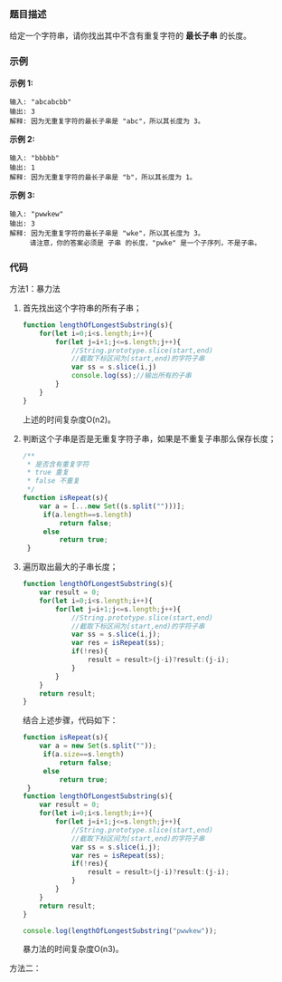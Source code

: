 ### 题目描述

给定一个字符串，请你找出其中不含有重复字符的 **最长子串** 的长度。

### 示例

**示例 1:**

```
输入: "abcabcbb"
输出: 3 
解释: 因为无重复字符的最长子串是 "abc"，所以其长度为 3。
```

**示例 2:**

```
输入: "bbbbb"
输出: 1
解释: 因为无重复字符的最长子串是 "b"，所以其长度为 1。
```

**示例 3:**

```
输入: "pwwkew"
输出: 3
解释: 因为无重复字符的最长子串是 "wke"，所以其长度为 3。
     请注意，你的答案必须是 子串 的长度，"pwke" 是一个子序列，不是子串。
```

### 代码

方法1：暴力法

1. 首先找出这个字符串的所有子串；

   ```javascript
   function lengthOfLongestSubstring(s){
       for(let i=0;i<s.length;i++){
           for(let j=i+1;j<=s.length;j++){
               //String.prototype.slice(start,end)
               //截取下标区间为[start,end)的字符子串
               var ss = s.slice(i,j)  
               console.log(ss);//输出所有的子串
           }
       }
   }
   ```

   上述的时间复杂度O(n2)。

2. 判断这个子串是否是无重复字符子串，如果是不重复子串那么保存长度；

   ```javascript
   /**
    * 是否含有重复字符
    * true 重复
    * false 不重复
    */
   function isRepeat(s){
       var a = [...new Set((s.split("")))];
        if(a.length==s.length)
            return false;
        else
            return true;
    }
   ```

3. 遍历取出最大的子串长度；

   ```javascript
   function lengthOfLongestSubstring(s){
       var result = 0;
       for(let i=0;i<s.length;i++){
           for(let j=i+1;j<=s.length;j++){
               //String.prototype.slice(start,end)
               //截取下标区间为[start,end)的字符子串
               var ss = s.slice(i,j);
               var res = isRepeat(ss);
               if(!res){
                   result = result>(j-i)?result:(j-i);
               }
           }
       }
       return result;
   }
   ```

   结合上述步骤，代码如下：

   ```javascript
   function isRepeat(s){
       var a = new Set(s.split(""));
        if(a.size==s.length)
            return false;
        else
            return true;
    }
   function lengthOfLongestSubstring(s){
       var result = 0;
       for(let i=0;i<s.length;i++){
           for(let j=i+1;j<=s.length;j++){
               //String.prototype.slice(start,end)
               //截取下标区间为[start,end)的字符子串
               var ss = s.slice(i,j);
               var res = isRepeat(ss);
               if(!res){
                   result = result>(j-i)?result:(j-i);
               }
           }
       }
       return result;
   }
   
   console.log(lengthOfLongestSubstring("pwwkew"));
   ```

   暴力法的时间复杂度O(n3)。



方法二：

